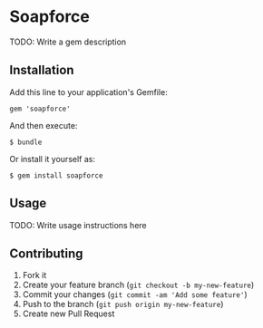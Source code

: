 # Soapforce

TODO: Write a gem description

## Installation

Add this line to your application's Gemfile:

    gem 'soapforce'

And then execute:

    $ bundle

Or install it yourself as:

    $ gem install soapforce

## Usage

TODO: Write usage instructions here

## Contributing

1. Fork it
2. Create your feature branch (`git checkout -b my-new-feature`)
3. Commit your changes (`git commit -am 'Add some feature'`)
4. Push to the branch (`git push origin my-new-feature`)
5. Create new Pull Request
